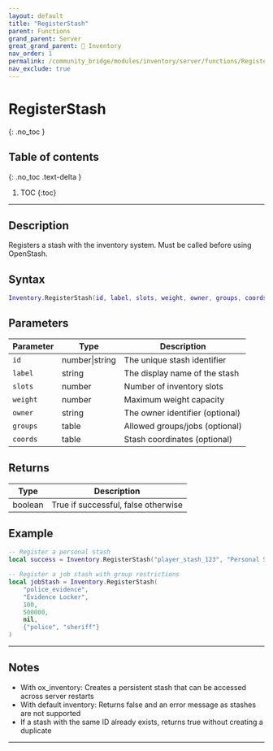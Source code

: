 ```yaml
---
layout: default
title: "RegisterStash"
parent: Functions
grand_parent: Server
great_grand_parent: 🎒 Inventory
nav_order: 1
permalink: /community_bridge/modules/inventory/server/functions/RegisterStash/
nav_exclude: true
---
```


# RegisterStash
{: .no_toc }

## Table of contents
{: .no_toc .text-delta }

1. TOC
{:toc}

---

## Description

Registers a stash with the inventory system. Must be called before using OpenStash.

## Syntax

```lua
Inventory.RegisterStash(id, label, slots, weight, owner, groups, coords)
```

## Parameters

| Parameter | Type | Description |
|-----------|------|-------------|
| `id` | number\|string | The unique stash identifier |
| `label` | string | The display name of the stash |
| `slots` | number | Number of inventory slots |
| `weight` | number | Maximum weight capacity |
| `owner` | string | The owner identifier (optional) |
| `groups` | table | Allowed groups/jobs (optional) |
| `coords` | table | Stash coordinates (optional) |

## Returns

| Type | Description |
|------|-------------|
| boolean | True if successful, false otherwise |

## Example

```lua
-- Register a personal stash
local success = Inventory.RegisterStash("player_stash_123", "Personal Stash", 50, 100000, "ABC123")

-- Register a job stash with group restrictions
local jobStash = Inventory.RegisterStash(
    "police_evidence", 
    "Evidence Locker", 
    100, 
    500000, 
    nil, 
    {"police", "sheriff"}
)
```

---

## Notes

- With ox_inventory: Creates a persistent stash that can be accessed across server restarts
- With default inventory: Returns false and an error message as stashes are not supported
- If a stash with the same ID already exists, returns true without creating a duplicate

---